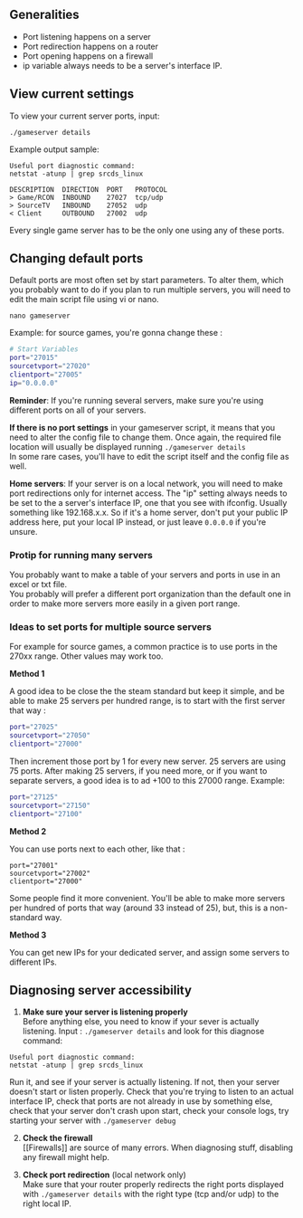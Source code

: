 ## Generalities
 
* Port listening happens on a server
* Port redirection happens on a router
* Port opening happens on a firewall
* ip variable always needs to be a server's interface IP.

## View current settings

To view your current server ports, input: 

`./gameserver details`

Example output sample:

````
Useful port diagnostic command:
netstat -atunp | grep srcds_linux

DESCRIPTION  DIRECTION  PORT   PROTOCOL
> Game/RCON  INBOUND    27027  tcp/udp
> SourceTV   INBOUND    27052  udp
< Client     OUTBOUND   27002  udp
````

Every single game server has to be the only one using any of these ports.


## Changing default ports

Default ports are most often set by start parameters. To alter them, which you probably want to do if you plan to run multiple servers, you will need to edit the main script file using vi or nano.  

````nano gameserver````

Example: for source games, you're gonna change these : 
````bash
# Start Variables
port="27015"
sourcetvport="27020"
clientport="27005"
ip="0.0.0.0"
````

**Reminder**: If you're running several servers, make sure you're using different ports on all of your servers.

**If there is no port settings** in your gameserver script, it means that you need to alter the config file to change them. Once again, the required file location will usually be displayed running `./gameserver details`  
In some rare cases, you'll have to edit the script itself and the config file as well.

**Home servers**: If your server is on a local network, you will need to make port redirections only for internet access.
The "ip" setting always needs to be set to the a server's interface IP, one that you see with ifconfig. Usually something like 192.168.x.x. So if it's a home server, don't put your public IP address here, put your local IP instead, or just leave `0.0.0.0` if you're unsure.

### Protip for running many servers

You probably want to make a table of your servers and ports in use in an excel or txt file.  
You probably will prefer a different port organization than the default one in order to make more servers more easily in a given port range.

### Ideas to set ports for multiple source servers

For example for source games, a common practice is to use ports in the 270xx range. Other values may work too.

**Method 1**

A good idea to be close the the steam standard but keep it simple, and be able to make 25 servers per hundred range, is to start with the first server that way : 

````bash
port="27025"
sourcetvport="27050"
clientport="27000"
````

Then increment those port  by 1 for every new server. 25 servers are using 75 ports. After making 25 servers, if you need more, or if you want to separate servers, a good idea is to ad +100 to this 27000 range. Example: 

````bash
port="27125"
sourcetvport="27150"
clientport="27100"
````

**Method 2**

You can use ports next to each other, like that : 

    port="27001"
    sourcetvport="27002"
    clientport="27000"

Some people find it more convenient. You'll be able to make more servers per hundred of ports that way (around 33 instead of 25), but, this is a non-standard way. 

**Method 3** 

You can get new IPs for your dedicated server, and assign some servers to different IPs.

## Diagnosing server accessibility

1) **Make sure your server is listening properly**  
Before anything else, you need to know if your sever is actually listening.
Input : `./gameserver details` and look for this diagnose command:
````
Useful port diagnostic command:
netstat -atunp | grep srcds_linux
````
Run it, and see if your server is actually listening.
If not, then your server doesn't start or listen properly. Check that you're trying to listen to an actual interface IP, check that ports are not already in use by something else, check that your server don't crash  upon start, check your console logs, try starting your server with `./gameserver debug`

2) **Check the firewall**  
[[Firewalls]] are source of many errors. When diagnosing stuff, disabling any firewall might help.

3) **Check port redirection** (local network only)  
Make sure that your router properly redirects the right ports displayed with `./gameserver details` with the right type (tcp and/or udp) to the right local IP. 